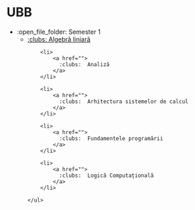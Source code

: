 # UBB
<ul>
  <li>:open_file_folder: Semester 1
    <ul>
		<li>
			<a href=""> 
			  :clubs:  Algebră liniară 
			</a>
		</li>
		
		<li>
			<a href=""> 
			  :clubs:  Analiză 
			</a>
		</li>
		
		<li>
			<a href=""> 
			  :clubs:  Arhitectura sistemelor de calcul 
			</a>
		</li>
		
		<li>
			<a href=""> 
			  :clubs:  Fundamentele programării
			</a>
		</li>
     
		<li>
			<a href=""> 
			  :clubs:  Logică Computațională
			</a>
		</li>
	
    </ul>
  </li>
 
</ul>

